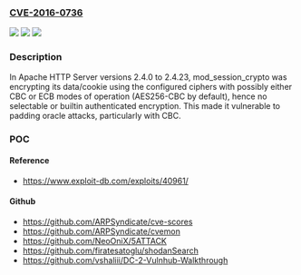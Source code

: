 ### [CVE-2016-0736](https://cve.mitre.org/cgi-bin/cvename.cgi?name=CVE-2016-0736)
![](https://img.shields.io/static/v1?label=Product&message=Apache%20HTTP%20Server&color=blue)
![](https://img.shields.io/static/v1?label=Version&message=2.4.0%20to%202.4.23%20&color=brightgreen)
![](https://img.shields.io/static/v1?label=Vulnerability&message=Padding%20Oracle%20Attack&color=brightgreen)

### Description

In Apache HTTP Server versions 2.4.0 to 2.4.23, mod_session_crypto was encrypting its data/cookie using the configured ciphers with possibly either CBC or ECB modes of operation (AES256-CBC by default), hence no selectable or builtin authenticated encryption. This made it vulnerable to padding oracle attacks, particularly with CBC.

### POC

#### Reference
- https://www.exploit-db.com/exploits/40961/

#### Github
- https://github.com/ARPSyndicate/cve-scores
- https://github.com/ARPSyndicate/cvemon
- https://github.com/NeoOniX/5ATTACK
- https://github.com/firatesatoglu/shodanSearch
- https://github.com/vshaliii/DC-2-Vulnhub-Walkthrough


